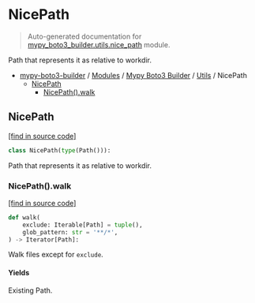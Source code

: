 # NicePath

> Auto-generated documentation for [mypy_boto3_builder.utils.nice_path](https://github.com/youtype/mypy_boto3_builder/blob/main/mypy_boto3_builder/utils/nice_path.py) module.

Path that represents it as relative to workdir.

- [mypy-boto3-builder](../../README.md#mypy_boto3_builder) / [Modules](../../MODULES.md#mypy-boto3-builder-modules) / [Mypy Boto3 Builder](../index.md#mypy-boto3-builder) / [Utils](index.md#utils) / NicePath
    - [NicePath](#nicepath)
        - [NicePath().walk](#nicepathwalk)

## NicePath

[[find in source code]](https://github.com/youtype/mypy_boto3_builder/blob/main/mypy_boto3_builder/utils/nice_path.py#L8)

```python
class NicePath(type(Path())):
```

Path that represents it as relative to workdir.

### NicePath().walk

[[find in source code]](https://github.com/youtype/mypy_boto3_builder/blob/main/mypy_boto3_builder/utils/nice_path.py#L30)

```python
def walk(
    exclude: Iterable[Path] = tuple(),
    glob_pattern: str = '**/*',
) -> Iterator[Path]:
```

Walk files except for `exclude`.

#### Yields

Existing Path.
